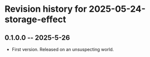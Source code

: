 # Revision history for 2025-05-24-storage-effect

## 0.1.0.0 -- 2025-5-26

* First version. Released on an unsuspecting world.
